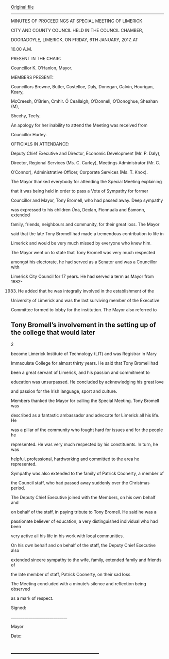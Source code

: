 [Original file](https://beta.limerick.ie/sites/default/files/media/documents/2017-04/01_c_minutes_special_meeting_060117.pdf)

---
MINUTES OF PROCEEDINGS AT SPECIAL MEETING OF LIMERICK

CITY AND COUNTY COUNCIL HELD IN THE COUNCIL CHAMBER,

DOORADOYLE, LIMERICK, ON FRIDAY, 6TH JANUARY, 2017, AT

10.00 A.M.

PRESENT IN THE CHAIR:

Councillor K. O’Hanlon, Mayor.

MEMBERS PRESENT:

Councillors Browne, Butler, Costelloe, Daly, Donegan, Galvin, Hourigan, Keary,

McCreesh, O’Brien, Cmhlr. Ó Ceallaigh, O’Donnell, O’Donoghue, Sheahan (M),

Sheehy, Teefy.

An apology for her inability to attend the Meeting was received from

Councillor Hurley.

OFFICIALS IN ATTENDANCE:

Deputy Chief Executive and Director, Economic Development (Mr. P. Daly),

Director, Regional Services (Ms. C. Curley), Meetings Administrator (Mr. C.

O’Connor), Administrative Officer, Corporate Services (Ms. T. Knox).

The Mayor thanked everybody for attending the Special Meeting explaining

that it was being held in order to pass a Vote of Sympathy for former

Councillor and Mayor, Tony Bromell, who had passed away. Deep sympathy

was expressed to his children Úna, Declan, Fionnuala and Éamonn, extended

family, friends, neighbours and community, for their great loss. The Mayor

said that the late Tony Bromell had made a tremendous contribution to life in

Limerick and would be very much missed by everyone who knew him.

The Mayor went on to state that Tony Bromell was very much respected

amongst his electorate, he had served as a Senator and was a Councillor with

Limerick City Council for 17 years. He had served a term as Mayor from 1982-

1983. He added that he was integrally involved in the establishment of the

University of Limerick and was the last surviving member of the Executive

Committee formed to lobby for the institution. The Mayor also referred to

Tony Bromell’s involvement in the setting up of the college that would later
---
2

become Limerick Institute of Technology (LIT) and was Registrar in Mary

Immaculate College for almost thirty years. He said that Tony Bromell had

been a great servant of Limerick, and his passion and commitment to

education was unsurpassed. He concluded by acknowledging his great love

and passion for the Irish language, sport and culture.

Members thanked the Mayor for calling the Special Meeting. Tony Bromell was

described as a fantastic ambassador and advocate for Limerick all his life. He

was a pillar of the community who fought hard for issues and for the people he

represented. He was very much respected by his constituents. In turn, he was

helpful, professional, hardworking and committed to the area he represented.

Sympathy was also extended to the family of Patrick Coonerty, a member of

the Council staff, who had passed away suddenly over the Christmas period.

The Deputy Chief Executive joined with the Members, on his own behalf and

on behalf of the staff, in paying tribute to Tony Bromell. He said he was a

passionate believer of education, a very distinguished individual who had been

very active all his life in his work with local communities.

On his own behalf and on behalf of the staff, the Deputy Chief Executive also

extended sincere sympathy to the wife, family, extended family and friends of

the late member of staff, Patrick Coonerty, on their sad loss.

The Meeting concluded with a minute’s silence and reflection being observed

as a mark of respect.

Signed:

\_\_\_\_\_\_\_\_\_\_\_\_\_\_\_\_\_\_\_\_\_\_\_\_\_\_\_\_\_

Mayor

Date:

\_\_\_\_\_\_\_\_\_\_\_\_\_\_\_\_\_\_\_\_\_\_\_\_\_\_\_\_\_
---

